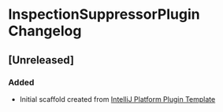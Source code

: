 <!-- Keep a Changelog guide -> https://keepachangelog.com -->

# InspectionSuppressorPlugin Changelog

## [Unreleased]
### Added
- Initial scaffold created from [IntelliJ Platform Plugin Template](https://github.com/JetBrains/intellij-platform-plugin-template)
